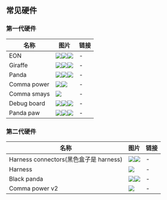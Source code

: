 ## 常见硬件

### 第一代硬件

名称|图片|链接
-|-|-
EON|<img src="/files/eon_front.jpg" class="max-h-100"><img src="/files/eon_back1.jpg" class="max-h-100"><img src="/files/eon_back.jpg" class="max-h-100">|-
Giraffe|<img src="/files/giraffe1.png" class="max-h-100"><img src="/files/giraffe2.png" class="max-h-100"><img src="/files/giraffe3.png" class="max-h-100">|-
Panda|<img src="/files/panda1.png" class="max-h-100"><img src="/files/panda2.png" class="max-h-100"><img src="/files/panda3.png" class="max-h-100">|-
Comma power|<img src="/files/comma_power1.jpg" class="max-h-100"><img src="/files/comma_power2.jpg" class="max-h-100">|-
Comma smays|<img src="/files/comma_smays.webp" class="max-h-100">|-
Debug board|<img src="/files/debug_board1.webp" class="max-h-100"><img src="/files/debug_board2.webp" class="max-h-100"><img src="/files/debug_board3.webp" class="max-h-100">|-
Panda paw|<img src="/files/panda_paw1.webp" class="max-h-100"><img src="/files/panda_paw2.webp" class="max-h-100"><img src="/files/panda_paw3.webp" class="max-h-100">|-


### 第二代硬件

名称|图片|链接
-|-|-
Harness connectors(黑色盒子是 harness)|<img src="/files/harness_connectors_with_harness.webp" class="max-h-100"><img src="/files/harness_connectors.webp" class="max-h-100">|-
Harness|<img src="/files/harness1.jpeg" class="max-h-100">|-
Black panda|<img src="/files/black_panda.png" class="max-h-100"><img src="/files/black_panda1.webp" class="max-h-100">|-
Comma power v2|<img src="/files/comma_power_v2.webp" class="max-h-100">|-


